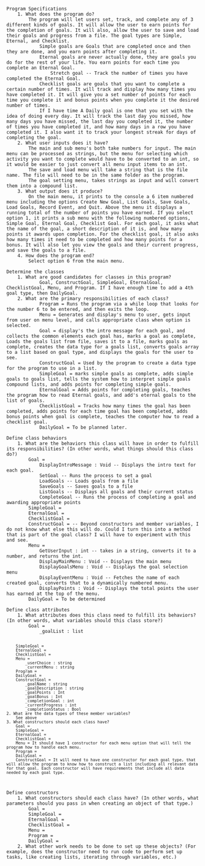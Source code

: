 <code>
Program Specifications
    1. What does the program do?
        The program will let users set, track, and complete any of 3 different kinds of goals. It will allow the user to earn points for the completion of goals. It will also, allow the user to save and load their goals and progress from a file. The goal types are Simple, Eternal, and Checklist. 
            Simple goals are Goals that are completed once and then they are done, and you earn points after completing it. 
            Eternal goals are never actually done, they are goals you do for the rest of your life. You earn points for each time you complete an Eternal Goal. 
                Stretch goal -- Track the number of times you have completed the Eternal Goal.
            Checklist goals are goals that you want to complete a certain number of times. It will track and display how many times you have completed it. It will give you a set number of points for each time you complete it and bonus points when you complete it the desired number of times. 
            If I have time A Daily goal is one that you set with the idea of doing every day. It will track the last day you missed, how many days you have missed, the last day you completed it, the number of times you have completed it, and how many days in a row you have completed it. I also want it to track your longest streak for days of completing the goal. 
    2. What user inputs does it have?
        The main and sub menu's both take numbers for input. The main menu can be processed as strings, but the menu for selecting which activity you want to complete would have to be converted to an int, so it would be easier to just convert all menu input items to an int. 
        The save and load menu will take a string that is the file name. The file will need to be in the same folder as the program. 
        The goal setting menu, takes strings as input and will convert them into a compound list. 
    3. What output does it produce?
        On the main menu, it prints to the console a 6 item numbered menu including the options Create New Goal, List Goals, Save Goals, Load Goals, Record Event, and Quit. Above the menu it displays a running total of the number of points you have earned. If you select option 1, it prints a sub menu with the following numbered options, Simple Goal, Eternal Goal, Checklist Goal. For each goal, it asks what the name of the goal, a short description of it is, and how many points it awards upon completion. For the checklist goal, it also asks how many times it need to be completed and how many points for a bonus. It will also let you view the goals and their current progress, and save the goals to a file. 
    4. How does the program end?
        Select option 6 from the main menu. 
</code>
<code>
Determine the classes
    1. What are good candidates for classes in this program?
            Goal, ConstructGoal, SimpleGoal, EternalGoal, ChecklistGoal, Menu, and Program. If I have enough time to add a 4th goal type, then DailyGoal. 
    2. What are the primary responsibilities of each class?
            Program = Runs the program via a while loop that looks for the number 6 to be entered, and then exits the loop. 
            Menu = Generates and display's menu to user, gets input from user on menu level, and calls appropriate class when option is selected.  
            Goal = display's the intro message for each goal, and collects the common elements each goal has, marks a goal as complete, Loads the goals list from file, saves it to a file, marks goals as complete, creates the data type for a goals list, converts goals array to a list based on goal type, and displays the goals for the user to see.
            ConstructGoal = Used by the program to create a data type for the program to use in a list. 
            SimpleGoal = marks simple goals as complete, adds simple goals to goals list, tells the system how to interpret simple goals compound lists, and adds points for completing simple goals.
            EternalGoal = Adds points for completing goals, teaches the program how to read Eternal goals, and add's eternal goals to the list of goals.
            ChecklistGoal = Tracks how many times the goal has been completed, adds points for each time goal has been completed, adds bonus points when goal is complete, teaches the computer how to read a checklist goal.
            DailyGoal = To be planned later. 
</code>
<code>
Define class behaviors
    1. What are the behaviors this class will have in order to fulfill its responsibilities? (In other words, what things should this class do?)
        Goal = 
            DisplayIntroMessage : Void -- Displays the intro text for each goal. 
            SetGoal -- Runs the process to set a goal
            LoadGoals -- Loads goals from a file
            SaveGoals -- Saves goals to a file
            ListGoals -- Displays all goals and their current status
            CompleteGoal -- Runs the process of completing a goal and awarding appropriate points
        SimpleGoal = 
        EternalGoal = 
        ChecklistGoal = 
        ConstructGoal = -- Beyond constructors and member variables, I do not know what else this will do. Could I turn this into a method that is part of the goal class? I will have to experiment with this and see. 
        Menu = 
            GetUserInput : int -- takes in a string, converts it to a number, and returns the int. 
            DisplayMainMenu : Void -- Displays the main menu
            DisplayGoalsMenu : Void -- Displays the goal selection menu
            DisplayEventMenu : Void -- Fetches the name of each created goal, converts that to a dynamically numbered menu.
            DisplayPoints : Void -- Displays the total points the user has earned at the top of the menu. 
        DailyGoal = To be determined
</code>
<code>
Define class attributes
    1. What attributes does this class need to fulfill its behaviors? (In other words, what variables should this class store?)
        Goal = 
            _goalList : list

        SimpleGoal = 
        EternalGoal = 
        ChecklistGoal = 
        Menu = 
            _userChoice : string
            _currentMenu : string
        Program = 
        DailyGoal = 
        ConstructGoal = 
            _goalName : string
            _goalDescription : string
            _goalPoints : Int
            _goalBonus : Int
            _completionGoal : int
            _currentProgress : int
            _completionStatus : Bool
    2. What are the data types of these member variables?
        See above
    3. What constructors should each class have?
        Goal = 
        SimpleGoal = 
        EternalGoal = 
        ChecklistGoal = 
        Menu = It should have 1 constructor for each menu option that will tell the program how to handle each menu. 
        Program = 
        DailyGoal = 
        ConstructGoal = It will need to have one constructor for each goal type, that will allow the program to know how to construct a list including all relevant data for that goal. Each constructor will have requirements that include all data needed by each goal type. 
</code>
<code>
Define constructors
    1. What constructors should each class have? (In other words, what parameters should you pass in when creating an object of that type.)
        Goal = 
        SimpleGoal = 
        EternalGoal = 
        ChecklistGoal = 
        Menu = 
        Program = 
        DailyGoal = 
    2. What other work needs to be done to set up these objects? (For example, does the constructor need to run code to perform set up tasks, like creating lists, iterating through variables, etc.)
</code>


